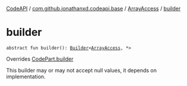[CodeAPI](../../index.md) / [com.github.jonathanxd.codeapi.base](../index.md) / [ArrayAccess](index.md) / [builder](.)

# builder

`abstract fun builder(): `[`Builder`](-builder/index.md)`<`[`ArrayAccess`](index.md)`, *>`

Overrides [CodePart.builder](../../com.github.jonathanxd.codeapi/-code-part/builder.md)

This builder may or may not accept null values, it depends on implementation.

